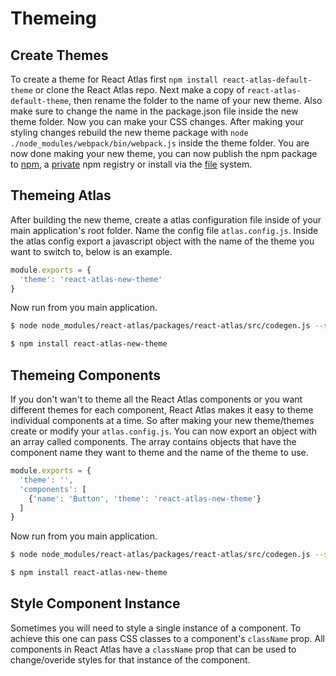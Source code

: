 
# Themeing

## <a name="Create"></a>Create Themes
To create a theme for React Atlas first `npm install react-atlas-default-theme` or clone the React Atlas repo. Next make a copy of `react-atlas-default-theme`, then rename the folder to the name of your new theme. Also make sure to change the name in the package.json file inside the new theme folder. Now you can make your CSS changes. After making your styling changes rebuild the new theme package with `node ./node_modules/webpack/bin/webpack.js` inside the theme folder. You are now done making your new theme, you can now publish the npm package to [npm](https://docs.npmjs.com/cli/publish), a [private](https://docs.npmjs.com/private-modules/intro) npm registry or install via the [file](http://stackoverflow.com/questions/15806241/how-to-specify-local-modules-as-npm-package-dependencies) system.

## <a name="Themeing"></a>Themeing Atlas
  After building the new theme, create a atlas configuration file inside of your main application's root folder. Name the config file `atlas.config.js`. Inside the atlas config export a javascript object with the name of the theme you want to switch to, below is an example.

  ```javascript
  module.exports = {
    'theme': 'react-atlas-new-theme'
  }
  ```
  Now run from you main application.
  ```bash
  $ node node_modules/react-atlas/packages/react-atlas/src/codegen.js --switch

  $ npm install react-atlas-new-theme
  ```
## <a name="Components"></a>Themeing Components
If you don't wan't to theme all the React Atlas components or you want different themes for each component, React Atlas makes it easy to theme
individual components at a time. So after making your new theme/themes create or modify your `atlas.config.js`. You can now export an object with an array called components. The array contains objects that have the component name they want to theme and the name of the theme to use.
```javascript
module.exports = {
  'theme': '',
  'components': [
    {'name': 'Button', 'theme': 'react-atlas-new-theme'}
  ]
}
```
Now run from you main application.
```bash
$ node node_modules/react-atlas/packages/react-atlas/src/codegen.js --switch

$ npm install react-atlas-new-theme
```

## <a name="Instance"></a>Style Component Instance
Sometimes you will need to style a single instance of a component. To achieve this one can pass CSS classes to a component's `className` prop. All components in React Atlas have a `className` prop that can be used to change/overide styles for that instance of the component.
